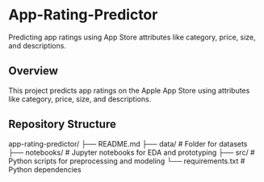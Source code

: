 # App-Rating-Predictor
Predicting app ratings using App Store attributes like category, price, size, and descriptions.

## Overview
This project predicts app ratings on the Apple App Store using attributes like category, price, size, and descriptions.

## Repository Structure

app-rating-predictor/
├── README.md
├── data/ # Folder for datasets
├── notebooks/ # Jupyter notebooks for EDA and prototyping
├── src/ # Python scripts for preprocessing and modeling
└── requirements.txt # Python dependencies
